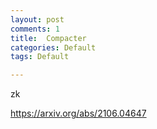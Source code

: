 ```yaml
---
layout: post
comments: 1
title:  Compacter
categories: Default
tags: Default

---
```


zk

https://arxiv.org/abs/2106.04647



